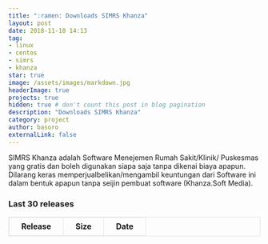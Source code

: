 ```yaml
---
title: ":ramen: Downloads SIMRS Khanza"
layout: post
date: 2018-11-18 14:13
tag:
- linux
- centos
- simrs
- khanza
star: true
image: /assets/images/markdown.jpg
headerImage: true
projects: true
hidden: true # don't count this post in blog pagination
description: "Downloads SIMRS Khanza"
category: project
author: basoro
externalLink: false
---
```


<style>
table {
  margin-bottom: 1rem;
  width: 100%;
  font-size: 110%;
  border: 1px solid #e5e5e5;
  border-collapse: collapse;
}

td,
th {
  padding: .5rem 1.5rem;
  border: 1px solid #e5e5e5;
}

th {
  text-align: left;
}

tbody tr:nth-child(odd) td,
tbody tr:nth-child(odd) th {
  background-color: #f9f9f9;
}
</style>
SIMRS Khanza adalah Software Menejemen Rumah Sakit/Klinik/ Puskesmas yang gratis dan boleh digunakan siapa saja tanpa dikenai
biaya apapun. Dilarang keras memperjualbelikan/mengambil keuntungan dari Software ini dalam bentuk apapun tanpa seijin pembuat
software (Khanza.Soft Media).

<h3>Last 30 releases<span class="total-downloads"></span></h3>
<table class="table-downloads">
  <thead>
    <tr>
      <th>Release</th>
      <th>Size</th>
      <!--<th>Count</th>-->
      <th>Date</th>
      <!--<th>Active days</th>-->
    </tr>
  </thead>
  <tbody>
  </tbody>
</table>

<script src="https://code.jquery.com/jquery-3.3.1.min.js" integrity="sha256-FgpCb/KJQlLNfOu91ta32o/NMZxltwRo8QtmkMRdAu8=" crossorigin="anonymous"></script>
<script src="https://cdnjs.cloudflare.com/ajax/libs/moment.js/2.22.2/moment.js"></script>
<script src="/assets/js/simrs-khanza.js"></script>
